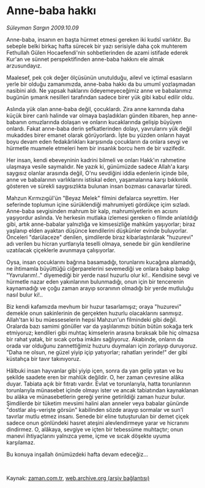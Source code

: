 # Anne-baba hakkı

*Süleyman Sargın 2009.10.09*

<tr><td class="metin" colspan="2" style="padding-top: 20px; padding-left: 5px; ">Anne-baba, insanın en başta hürmet etmesi gereken iki kudsî varlıktır. Bu sebeple belki birkaç hafta sürecek bir yazı serisiyle daha çok muhterem Fethullah Gülen Hocaefendi'nin sohbetlerinden de azami istifade ederek Kur'an ve sünnet perspektifinden anne-baba hakkını ele almak arzusundayız.</td></tr><tr><td class="metin" colspan="2" style="padding-top: 20px; padding-left: 5px; "><p>Maalesef, pek çok değer ölçüsünün unutulduğu, ailevî ve içtimaî esasların yerle bir olduğu zamanımızda, anne-baba hakkı da bu umumî yozlaşmadan nasibini aldı. Ne yapsak haklarını ödeyemeyeceğimiz anne ve babalarımız bugünün şımarık nesilleri tarafından sadece birer yük gibi kabul edilir oldu.
<p>Aslında yük olan anne-baba değil, çocuklardı. Zira anne karnında daha küçük birer canlı halinde var olmaya başladıkları günden itibaren, hep anne-babanın omuzlarında dolaşan ve onların kucaklarında gelişip büyüyen onlardı. Fakat anne-baba derin şefkatlerinden dolayı, yavrularını yük değil mukaddes birer emanet olarak görüyorlardı. İşte bu yüzden onların hayat boyu devam eden fedakârlıkları karşısında çocukların da onlara sevgi ve hürmetle muamele etmeleri hem bir insanlık borcu hem de bir vazifedir.
<p>Her insan, kendi ebeveyninin kadrini bilmeli ve onları Hakk'ın rahmetine ulaşmaya vesile saymalıdır. Ne yazık ki, günümüzde sadece Allah'a karşı saygısız olanlar arasında değil, O'nu sevdiğini iddia edenlerin içinde bile, anne ve babalarının varlıklarını istiskal eden, yaşamalarına karşı bıkkınlık gösteren ve sürekli saygısızlıkta bulunan insan bozması canavarlar türedi.
<p>Mahzun Kırmızıgül'ün "Beyaz Melek" filmini defalarca seyrettim. Her seferinde toplumun içine sürüklendiği mahrumiyeti gördükçe içim sızladı. Anne-baba sevgisinden mahrum bir kalp, mahrumiyetlerin en acısını yaşıyordur aslında. Ve herkesin mutlaka izlemesi gereken o filmde anlatıldığı gibi, artık anne-babalar yalnızlığa ve kimsesizliğe mahkûm yaşıyorlar; biraz yaşlanıp elden ayaktan düşünce kendilerini düşkünler evinde buluyorlar. Önceleri "darülaceze" denilen, şimdilerde biraz kibarlaştırılarak "huzurevi" adı verilen bu hicran yurtlarıyla teselli olmaya, senede bir gün kendilerine uzatılacak çiçeklerle avunmaya çalışıyorlar.
<p>Oysa, insan çocuklarını bağrına basamadığı, torunlarını kucağına alamadığı, ne ihtimamla büyüttüğü ciğerparelerini sevemediği ve onlara bakıp bakıp "Yavrularım!.." diyemediği bir yerde nasıl huzurlu olur ki!.. Kendisine sevgi ve hürmetle nazar eden yakınlarının bulunmadığı, onun için bir tencerenin kaynamadığı ve çoğu zaman arayıp soranının olmadığı bir yerde mutluluğu nasıl bulur ki!..
<p>Biz kendi kafamızda mevhum bir huzur tasarlamışız; oraya "huzurevi" demekle onun sakinlerinin de gerçekten huzurlu olacaklarını sanmışız. Allah'tan ki bu müesseselerin hepsi Mahzun'un filmindeki gibi değil. Oralarda bazı samimi gönüller var da yaşlılarımızı bütün bütün sokağa terk etmiyoruz; kendileri gibi muhtaç kimselerin arasına bıraksak bile hiç olmazsa bir rahat yatak, bir sıcak çorba imkânı sağlıyoruz. Akabinde, onların da orada var olduğunu zannettiğimiz huzuru duymaları için zorlayıp duruyoruz. "Daha ne olsun, ne güzel yiyip içip yatıyorlar; rahatları yerinde!" der gibi küstahça bir tavır takınıyoruz.
<p>Hâlbuki insan hayvanlar gibi yiyip içen, sonra da yan gelip yatan ve bu şekilde saadete eren bir mahlûk değildir. O, her zaman çevresine alâka duyar. Tabiata açık bir fıtratı vardır. Evlat ve torunlarıyla, hatta torunlarının torunlarıyla münasebet içinde olmayı ister ve ancak tabiatından kaynaklanan bu alâka ve münasebetlerin gereği yerine getirildiği zaman huzur bulur. Şimdilerde bir tüketim mevsimi halini alan anneler veya babalar gününde "dostlar alış-verişte görsün" kabilinden sözde arayıp sormalar ve sun'î tavırlar mutlu etmez insanı. Senede bir eline tutuşturulan bir demet çiçek sadece onun gönlündeki hasret ateşini alevlendirmeye yarar ve hicranını dindirmez. O, alâkaya, sevgiye ve içten bir tebessüme muhtaçtır; onun manevi ihtiyaçlarını yalnızca yeme, içme ve sıcak döşekte uyuma karşılamaz.
<p>Bu konuya inşallah önümüzdeki hafta devam edeceğiz...
<p><br/></p></p></p></p></p></p></p></p></p></td></tr>

Kaynak: [zaman.com.tr](http://zaman.com.tr/yazar.do?yazino=900879), [web.archive.org (arşiv bağlantısı)](http://web.archive.org/web/20100110131533/http://www.zaman.com.tr:80/yazar.do?yazino=900879)
